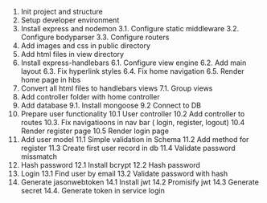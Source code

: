 1. Init project and structure
2. Setup developer environment
3. Install express and nodemon
    3.1. Configure static middleware
    3.2. Configure bodyparser
    3.3. Configure routers
4. Add images and css in public directory
5. Add html files in view directory
6. Install express-handlebars
    6.1. Configure view engine
    6.2. Add main layout
    6.3. Fix hyperlink styles
    6.4. Fix home navigation
    6.5. Render home page in hbs
7. Convert all html files to handlebars views
    7.1. Group views
8. Add controller folder with home controller
9. Add database
    9.1. Install mongoose
    9.2 Connect to DB
10. Prepare user functionality
    10.1 User controller
    10.2 Add controller to routes
    10.3. Fix navigatioons in nav bar ( login, register, logout)
    10.4 Render register page
    10.5 Render login page
11. Add user model
    11.1 Simple validation in Schema
    11.2 Add method for register
    11.3 Create first user record in db
    11.4 Validate password missmatch
12. Hash password
    12.1 Install bcrypt
    12.2 Hash password
13. Login
    13.1 Find user by email
    13.2 Validate password with hash
14. Generate jasonwebtoken
    14.1 Install jwt
    14.2 Promisify jwt
    14.3 Generate secret
    14.4. Generate token in service login